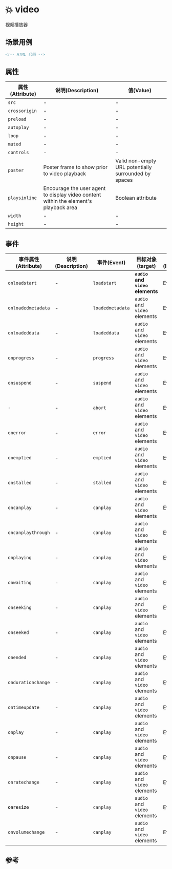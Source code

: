 # 💥 video

视频播放器

## 场景用例

```html
<!-- HTML 代码 -->
```

## 属性

属性(Attribute) | 说明(Description) | 值(Value)
---|---|---
`src` | - | -
`crossorigin` | - | -
`preload` | - | -
`autoplay` | - | -
`loop` | - | -
`muted` | - | -
`controls` | - | -
`poster` | Poster frame to show prior to video playback | Valid non-empty URL potentially surrounded by spaces
`playsinline` | Encourage the user agent to display video content within the element's playback area | Boolean attribute
`width` | - | -
`height` | - | -

## 事件

事件属性(Attribute) | 说明(Description) | 事件(Event) | 目标对象(target) | 接口(Interface)
---|---|---|---|---
`onloadstart` | - | `loadstart` | **`audio` and `video` elements** | Event
`onloadedmetadata` | - | `loadedmetadata` | `audio` and `video` elements | Event
`onloadeddata` | - | `loadeddata` | `audio` and `video` elements | Event
`onprogress` | - | `progress` | `audio` and `video` elements | Event
`onsuspend` | - | `suspend` | `audio` and `video` elements | Event
`-` | - | `abort` | `audio` and `video` elements | Event
`onerror` | - | `error` | `audio` and `video` elements | Event
`onemptied` | - | `emptied` | `audio` and `video` elements | Event
`onstalled` | - | `stalled` | `audio` and `video` elements | Event
`oncanplay` | - | `canplay` | `audio` and `video` elements | Event
`oncanplaythrough` | - | `canplay` | `audio` and `video` elements | Event
`onplaying` | - | `canplay` | `audio` and `video` elements | Event
`onwaiting` | - | `canplay` | `audio` and `video` elements | Event
`onseeking` | - | `canplay` | `audio` and `video` elements | Event
`onseeked` | - | `canplay` | `audio` and `video` elements | Event
`onended` | - | `canplay` | `audio` and `video` elements | Event
`ondurationchange` | - | `canplay` | `audio` and `video` elements | Event
`ontimeupdate` | - | `canplay` | `audio` and `video` elements | Event
`onplay` | - | `canplay` | `audio` and `video` elements | Event
`onpause` | - | `canplay` | `audio` and `video` elements | Event
`onratechange` | - | `canplay` | `audio` and `video` elements | Event
**`onresize`** | - | `canplay` | `audio` and `video` elements | Event
`onvolumechange` | - | `canplay` | `audio` and `video` elements | Event

## 参考
